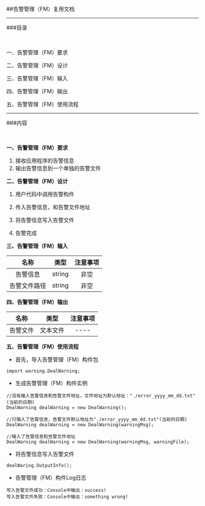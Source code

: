 ##告警管理（FM）复用文档

---
###目录

<br>

一、告警管理（FM）要求

二、告警管理（FM）设计

三、告警管理（FM）输入

四、告警管理（FM）输出

五、告警管理（FM）使用流程

---

###内容

<br>

**一、告警管理（FM）要求**

1. 接收应用程序的告警信息2. 输出告警信息到一个单独的告警文件
**二、告警管理（FM）设计**
1. 用户代码中调用告警构件
2. 传入告警信息，和告警文件地址
3. 将告警信息写入告警文件
4. 告警完成**三、告警管理（FM）输入**
| 名称 | 类型 | 注意事项 |
| :------:| :------: | :------: |
| 告警信息 | string | 非空 |
| 告警文件路径 | string | 非空 |

**四、告警管理（FM）输出**

| 名称 | 类型 | 注意事项 |
| :------:| :------: | :------: |
| 告警文件 | 文本文件 | ----|

**五、告警管理（FM）使用流程**

*	首先，导入告警管理（FM）构件包

```
import warning.DealWarning;

```

*	生成告警管理（FM）构件实例

```
//没有输入告警信息和告警文件地址，文件地址为默认地址："./error_yyyy_mm_dd.txt"(当前的日期)
DealWarning dealWarning = new DealWarning();

//只输入了告警信息，告警文件默认地址为"./error_yyyy_mm_dd.txt"(当前的日期)
DealWarning dealWarning = new DealWarning(warningMsg);

//输入了告警信息和告警文件地址
DealWarning dealWarning = new DealWarning(warningMsg, warningFile);

```

*	将告警信息写入告警文件

```
dealWaring.OutputInfo();

```

*	告警管理（FM）构件Log日志

```
写入告警文件成功：Console中输出：success!
写入告警文件失败：Console中输出：something wrong!

```